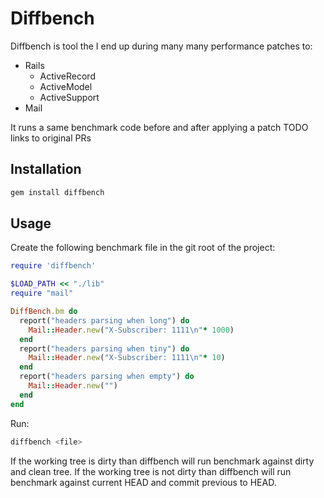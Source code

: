 # Diffbench

Diffbench is tool the I end up during many many performance patches to:

* Rails
  * ActiveRecord
  * ActiveModel
  * ActiveSupport
* Mail

It runs a same benchmark code before and after applying a patch
TODO links to original PRs

## Installation

``` sh
gem install diffbench
```

## Usage

Create the following benchmark file in the git root of the project:

``` ruby
require 'diffbench'

$LOAD_PATH << "./lib"
require "mail"

DiffBench.bm do
  report("headers parsing when long") do
    Mail::Header.new("X-Subscriber: 1111\n"* 1000)
  end
  report("headers parsing when tiny") do
    Mail::Header.new("X-Subscriber: 1111\n"* 10)
  end
  report("headers parsing when empty") do
    Mail::Header.new("")
  end
end
```

Run:

``` sh
diffbench <file>
```

If the working tree is dirty than diffbench will run benchmark against dirty and clean tree.
If the working tree is not dirty than diffbench will run benchmark against current HEAD and commit previous to HEAD.



